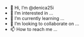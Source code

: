 - 👋 Hi, I’m @denica25i
- 👀 I’m interested in ...
- 🌱 I’m currently learning ...
- 💞️ I’m looking to collaborate on ...
- 📫 How to reach me ...

<!---
denica25i/denica25i is a ✨ special ✨ repository because its `README.md` (this file) appears on your GitHub profile.
You can click the Preview link to take a look at your changes.
--->
